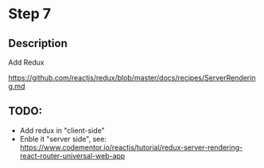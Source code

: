 # Step 7

## Description
Add Redux

https://github.com/reactjs/redux/blob/master/docs/recipes/ServerRendering.md


## TODO:
- Add redux in "client-side"
- Enble it "server side", see: https://www.codementor.io/reactjs/tutorial/redux-server-rendering-react-router-universal-web-app
